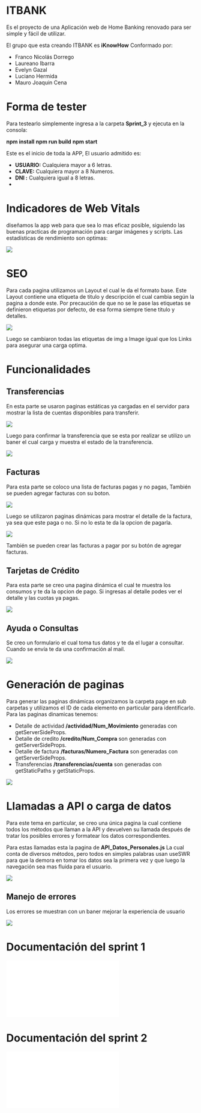 ﻿# ITBANK
Es el proyecto de una Aplicación web de Home Banking renovado para ser simple y fácil de utilizar.

El grupo que esta creando ITBANK es **iKnowHow** Conformado por: 
  - Franco Nicolás Dorrego
  - Laureano Ibarra
  - Evelyn Gazal
  - Luciano Hermida
  - Mauro Joaquin Cena

# Forma de tester

Para testearlo simplemente ingresa a la carpeta **Sprint_3** y ejecuta en la consola:

**npm install** 
**npm run build** 
**npm start** 

Este es el inicio de toda la APP, El usuario admitido es:

 - **USUARIO:** Cualquiera mayor a 6 letras.
 - **CLAVE:** Cualquiera mayor a 8 Numeros.
 - **DNI :** Cualquiera igual a 8 letras.
 - 
## <h1>Indicadores de Web Vitals</h1>

diseñamos la app web para que sea lo mas eficaz posible, siguiendo las buenas practicas de programación para cargar imágenes y scripts. Las estadísticas de rendimiento son optimas:

**![](./docs/rendimineto.png)**

## <h1>SEO</h1>

Para cada pagina utilizamos un Layout el cual le da el formato base. Este Layout contiene una etiqueta de titulo y descripción el cual cambia según la pagina a donde este. Por precaución de que no se le pase las etiquetas se definieron etiquetas por defecto, de esa forma siempre tiene titulo y detalles.

**![](./docs/SEO.png)**

Luego se cambiaron todas las etiquetas de img a Image igual que los Links para asegurar una carga optima. 

## <h1>Funcionalidades</h1>

##  Transferencias

En esta parte se usaron paginas estáticas ya cargadas en el servidor para mostrar la lista de cuentas disponibles para transferir. 

**![](./docs/transferencias_1.png)**

Luego para confirmar la transferencia que se esta por realizar se utilizo un baner el cual carga y muestra el estado de la transferencia.

**![](./docs/transferencias_2.png)**

##  Facturas

Para esta parte se coloco una lista de facturas pagas y no pagas, También se pueden agregar facturas con su boton. 

**![](./docs/facturas.png)**

Luego se utilizaron paginas dinámicas para mostrar el detalle de la factura, ya sea que este paga o no. Si no lo esta te da la opcion de pagarla.

**![](./docs/pagoFacturas.png)**

También se pueden crear las facturas a pagar por su botón de agregar facturas.

##  Tarjetas de Crédito

Para esta parte se creo una pagina dinámica el cual te muestra los consumos y te da la opcion de pago. Si ingresas al detalle podes ver el detalle y las cuotas ya pagas. 

**![](./docs/credito.png)**


##  Ayuda o Consultas

Se creo un formulario el cual toma tus datos y te da el lugar a consultar. Cuando se envía te da una confirmación al mail. 

**![](./docs/consulta.png)**

##  <h1>Generación de paginas</h1>

Para generar las paginas dinámicas organizamos la carpeta page en sub carpetas y utilizamos el ID de cada elemento en particular para identificarlo. Para las paginas dinamicas tenemos: 

- Detalle de actividad **/actividad/Num_Movimiento** generadas con getServerSideProps.
- Detalle de credito **/credito/Num_Compra** son generadas con getServerSideProps.
- Detalle de factura **/facturas/Numero_Factura** son generadas con getServerSideProps.
- Transferencias **/transferencias/cuenta** son generadas con getStaticPaths y getStaticProps.

**![](./docs/paginas.png)**

##  <h1>Llamadas a API o carga de datos</h1>

Para este tema en particular, se creo una única pagina la cual contiene todos los métodos que llaman a la API y devuelven su llamada después de tratar los posibles errores y formatear los datos correspondientes.

Para estas llamadas esta la pagina de **API_Datos_Personales.js** La cual conta de diversos métodos, pero todos en simples palabras usan useSWR para que la demora en tomar los datos sea la primera vez y que luego la navegación sea mas fluida para el usuario.

**![](./docs/API.png)**


##  Manejo de errores

Los errores se muestran con un baner mejorar la experiencia de usuario

**![](./docs/Error.png)**

## <h1>Documentación del sprint 1</h1>

**![Documentación](./sprint_1/README.md)**

## <h1>Documentación del sprint 2</h1>

**![Documentación](./sprint_2/README_Sprint_2.md)**
